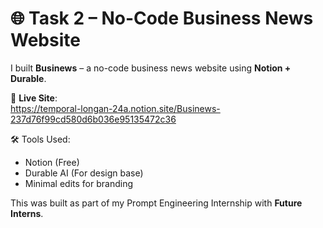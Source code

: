 # 🌐 Task 2 – No-Code Business News Website

I built **Businews** – a no-code business news website using **Notion + Durable**.

🔗 **Live Site**:  
https://temporal-longan-24a.notion.site/Businews-237d76f99cd580d6b036e95135472c36

🛠️ Tools Used:
- Notion (Free)
- Durable AI (For design base)
- Minimal edits for branding

This was built as part of my Prompt Engineering Internship with **Future Interns**.
